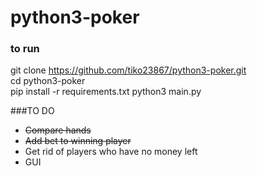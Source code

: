 # python3-poker #

### to run ###

git clone https://github.com/tiko23867/python3-poker.git  <br />
cd python3-poker  <br />
pip install -r requirements.txt
python3 main.py

###TO DO
 - ~~Compare hands~~
 - ~~Add bet to winning player~~
 - Get rid of players who have no money left
 - GUI
